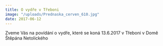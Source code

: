 ```yaml
---
title: O vydře v Třeboni
image: "/uploads/Prednaska_cerven_610.jpg"
date: 2017-06-12
---
```

Zveme Vás na povídání o vydře, které se koná 13.6.2017 v Třeboni v Domě
Štěpána Netolického

